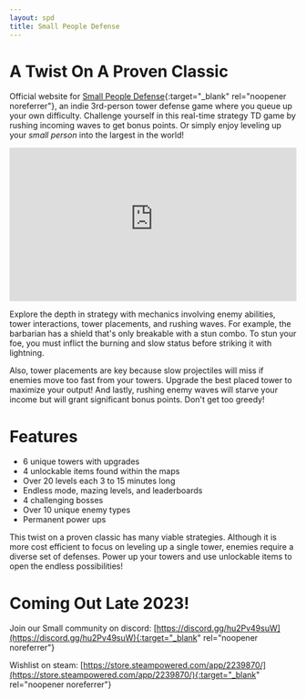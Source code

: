 ```yaml
---
layout: spd
title: Small People Defense
---
```


# A Twist On A Proven Classic

Official website for [Small People Defense](https://store.steampowered.com/app/2239870/){:target="_blank" rel="noopener noreferrer"}, an indie 3rd-person tower defense game where you queue up your own difficulty. Challenge yourself in this real-time strategy TD game by rushing incoming waves to get bonus points. Or simply enjoy leveling up your *small person* into the largest in the world!

<iframe width="100%" height="270" src="https://cdn.akamai.steamstatic.com/steam/apps/256921850/movie480_vp9.webm" frameborder="0" allowfullscreen></iframe>

Explore the depth in strategy with mechanics involving enemy abilities, tower interactions, tower placements, and rushing waves. For example, the barbarian has a shield that's only breakable with a stun combo. To stun your foe, you must inflict the burning and slow status before striking it with lightning.

Also, tower placements are key because slow projectiles will miss if enemies move too fast from your towers. Upgrade the best placed tower to maximize your output! And lastly, rushing enemy waves will starve your income but will grant significant bonus points. Don't get too greedy!

# Features

* 6 unique towers with upgrades
* 4 unlockable items found within the maps
* Over 20 levels each 3 to 15 minutes long
* Endless mode, mazing levels, and leaderboards
* 4 challenging bosses
* Over 10 unique enemy types
* Permanent power ups

This twist on a proven classic has many viable strategies. Although it is more cost efficient to focus on leveling up a single tower, enemies require a diverse set of defenses. Power up your towers and use unlockable items to open the endless possibilities!

# Coming Out Late 2023!

Join our Small community on discord: [https://discord.gg/hu2Pv49suW](https://discord.gg/hu2Pv49suW){:target="_blank" rel="noopener noreferrer"}

Wishlist on steam: [https://store.steampowered.com/app/2239870/](https://store.steampowered.com/app/2239870/){:target="_blank" rel="noopener noreferrer"}
